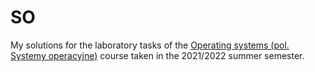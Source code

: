 # SO

My solutions for the laboratory tasks of the [Operating systems (pol. Systemy operacyjne)](https://usosweb.mimuw.edu.pl/kontroler.php?_action=katalog2/przedmioty/pokazPrzedmiot&prz_kod=1000-214bSOB) course taken in the 2021/2022 summer semester.

